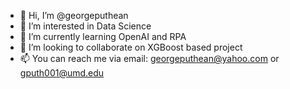 - 👋 Hi, I’m @georgeputhean
- 👀 I’m interested in Data Science
- 🌱 I’m currently learning OpenAI and RPA
- 💞️ I’m looking to collaborate on XGBoost based project
- 📫 You can reach me via email: georgeputhean@yahoo.com or gputh001@umd.edu

<!---
georgeputhean/georgeputhean is a ✨ special ✨ repository because its `README.md` (this file) appears on your GitHub profile.
You can click the Preview link to take a look at your changes.
--->

